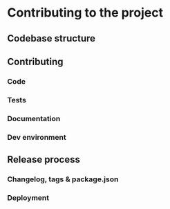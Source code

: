 # Contributing to the project

## Codebase structure

## Contributing

### Code

### Tests

### Documentation

### Dev environment

## Release process

### Changelog, tags & package.json

### Deployment

